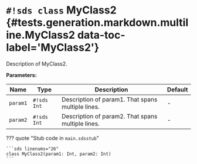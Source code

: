 # `#!sds class` MyClass2 {#tests.generation.markdown.multiline.MyClass2 data-toc-label='MyClass2'}

Description of MyClass2.

**Parameters:**

| Name | Type | Description | Default |
|------|------|-------------|---------|
| `param1` | `#!sds Int` | Description of param1. That spans multiple lines. | - |
| `param2` | `#!sds Int` | Description of param2. That spans multiple lines. | - |

??? quote "Stub code in `main.sdsstub`"

    ```sds linenums="26"
    class MyClass2(param1: Int, param2: Int)
    ```
